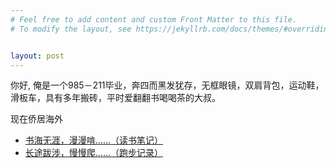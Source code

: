 ```yaml
---
# Feel free to add content and custom Front Matter to this file.
# To modify the layout, see https://jekyllrb.com/docs/themes/#overriding-theme-defaults


layout: post
---
```


<p>
你好, 俺是一个985－211毕业，奔四而黑发犹存，无框眼镜，双肩背包，运动鞋，滑板车，具有多年搬砖，平时爱翻翻书喝喝茶的大叔。
</p>
<p>现在侨居海外</p>


<ul>
    <li>
      <a href="/reading">书海无涯，漫漫啃……（读书笔记）</a>
    </li>
    <li>
      <a href="/running">长途跋涉，慢慢爬……（跑步记录）</a>
    </li>
</ul>


